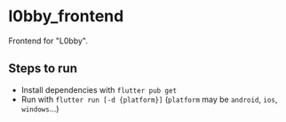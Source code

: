 # l0bby_frontend

Frontend for "L0bby".

## Steps to run

- Install dependencies with `flutter pub get`
- Run with `flutter run [-d {platform}]` (`platform` may be `android`, `ios`, `windows`...)
